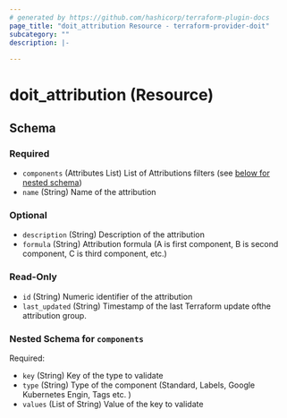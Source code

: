 ```yaml
---
# generated by https://github.com/hashicorp/terraform-plugin-docs
page_title: "doit_attribution Resource - terraform-provider-doit"
subcategory: ""
description: |-
  
---
```


# doit_attribution (Resource)





<!-- schema generated by tfplugindocs -->
## Schema

### Required

- `components` (Attributes List) List of Attributions filters (see [below for nested schema](#nestedatt--components))
- `name` (String) Name of the attribution

### Optional

- `description` (String) Description of the attribution
- `formula` (String) Attribution formula (A is first component, B is second component, C is third component, etc.)

### Read-Only

- `id` (String) Numeric identifier of the attribution
- `last_updated` (String) Timestamp of the last Terraform update ofthe attribution group.

<a id="nestedatt--components"></a>
### Nested Schema for `components`

Required:

- `key` (String) Key of the type to validate
- `type` (String) Type of the component (Standard, Labels, Google Kubernetes Engin, Tags etc. )
- `values` (List of String) Value of the key to validate
